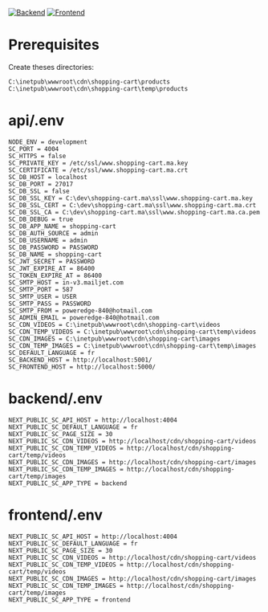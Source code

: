 [![Backend](https://github.com/aelassas/shopping-cart/actions/workflows/backend.yml/badge.svg)](https://github.com/aelassas/shopping-cart/actions/workflows/backend.yml)
[![Frontend](https://github.com/aelassas/shopping-cart/actions/workflows/frontend.yml/badge.svg)](https://github.com/aelassas/shopping-cart/actions/workflows/frontend.yml)

# Prerequisites

Create theses directories:

```
C:\inetpub\wwwroot\cdn\shopping-cart\products
C:\inetpub\wwwroot\cdn\shopping-cart\temp\products
```

# api/.env

```
NODE_ENV = development
SC_PORT = 4004
SC_HTTPS = false
SC_PRIVATE_KEY = /etc/ssl/www.shopping-cart.ma.key
SC_CERTIFICATE = /etc/ssl/www.shopping-cart.ma.crt
SC_DB_HOST = localhost
SC_DB_PORT = 27017
SC_DB_SSL = false
SC_DB_SSL_KEY = C:\dev\shopping-cart.ma\ssl\www.shopping-cart.ma.key
SC_DB_SSL_CERT = C:\dev\shopping-cart.ma\ssl\www.shopping-cart.ma.crt
SC_DB_SSL_CA = C:\dev\shopping-cart.ma\ssl\www.shopping-cart.ma.ca.pem
SC_DB_DEBUG = true
SC_DB_APP_NAME = shopping-cart
SC_DB_AUTH_SOURCE = admin
SC_DB_USERNAME = admin
SC_DB_PASSWORD = PASSWORD
SC_DB_NAME = shopping-cart
SC_JWT_SECRET = PASSWORD
SC_JWT_EXPIRE_AT = 86400
SC_TOKEN_EXPIRE_AT = 86400
SC_SMTP_HOST = in-v3.mailjet.com
SC_SMTP_PORT = 587
SC_SMTP_USER = USER
SC_SMTP_PASS = PASSWORD
SC_SMTP_FROM = poweredge-840@hotmail.com
SC_ADMIN_EMAIL = poweredge-840@hotmail.com
SC_CDN_VIDEOS = C:\inetpub\wwwroot\cdn\shopping-cart\videos
SC_CDN_TEMP_VIDEOS = C:\inetpub\wwwroot\cdn\shopping-cart\temp\videos
SC_CDN_IMAGES = C:\inetpub\wwwroot\cdn\shopping-cart\images
SC_CDN_TEMP_IMAGES = C:\inetpub\wwwroot\cdn\shopping-cart\temp\images
SC_DEFAULT_LANGUAGE = fr
SC_BACKEND_HOST = http://localhost:5001/
SC_FRONTEND_HOST = http://localhost:5000/
```

# backend/.env

```
NEXT_PUBLIC_SC_API_HOST = http://localhost:4004
NEXT_PUBLIC_SC_DEFAULT_LANGUAGE = fr
NEXT_PUBLIC_SC_PAGE_SIZE = 30
NEXT_PUBLIC_SC_CDN_VIDEOS = http://localhost/cdn/shopping-cart/videos
NEXT_PUBLIC_SC_CDN_TEMP_VIDEOS = http://localhost/cdn/shopping-cart/temp/videos
NEXT_PUBLIC_SC_CDN_IMAGES = http://localhost/cdn/shopping-cart/images
NEXT_PUBLIC_SC_CDN_TEMP_IMAGES = http://localhost/cdn/shopping-cart/temp/images
NEXT_PUBLIC_SC_APP_TYPE = backend
```

# frontend/.env

```
NEXT_PUBLIC_SC_API_HOST = http://localhost:4004
NEXT_PUBLIC_SC_DEFAULT_LANGUAGE = fr
NEXT_PUBLIC_SC_PAGE_SIZE = 30
NEXT_PUBLIC_SC_CDN_VIDEOS = http://localhost/cdn/shopping-cart/videos
NEXT_PUBLIC_SC_CDN_TEMP_VIDEOS = http://localhost/cdn/shopping-cart/temp/videos
NEXT_PUBLIC_SC_CDN_IMAGES = http://localhost/cdn/shopping-cart/images
NEXT_PUBLIC_SC_CDN_TEMP_IMAGES = http://localhost/cdn/shopping-cart/temp/images
NEXT_PUBLIC_SC_APP_TYPE = frontend
```
